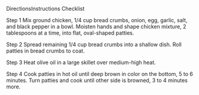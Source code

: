 DirectionsInstructions Checklist

Step 1
Mix ground chicken, 1/4 cup bread crumbs, onion, egg, garlic, salt, and black pepper in a bowl. Moisten hands and shape chicken mixture, 2 tablespoons at a time, into flat, oval-shaped patties.

Step 2
Spread remaining 1/4 cup bread crumbs into a shallow dish. Roll patties in bread crumbs to coat.

Step 3
Heat olive oil in a large skillet over medium-high heat.

Step 4
Cook patties in hot oil until deep brown in color on the bottom, 5 to 6 minutes. Turn patties and cook until other side is browned, 3 to 4 minutes more.